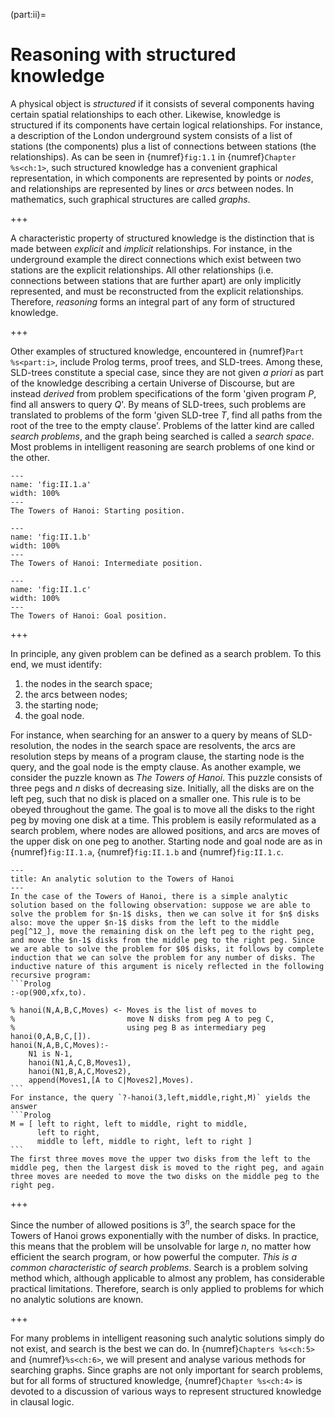<!--H1: Part II-->
(part:ii)=
# Reasoning with structured knowledge #

A physical object is *structured* if it consists of several components having certain spatial relationships to each other. Likewise, knowledge is structured if its components have certain logical relationships. For instance, a description of the London underground system consists of a list of stations (the components) plus a list of connections between stations (the relationships). As can be seen in {numref}`fig:1.1` in {numref}`Chapter %s<ch:1>`, such structured knowledge has a convenient graphical representation, in which components are represented by points or *nodes*, and relationships are represented by lines or *arcs* between nodes. In mathematics, such graphical structures are called *graphs*.
<!--Chapter 1-->

+++

A characteristic property of structured knowledge is the distinction that is made between *explicit* and *implicit* relationships. For instance, in the underground example the direct connections which exist between two stations are the explicit relationships. All other relationships (i.e. connections between stations that are further apart) are only implicitly represented, and must be reconstructed from the explicit relationships. Therefore, *reasoning* forms an integral part of any form of structured knowledge.

+++

Other examples of structured knowledge, encountered in {numref}`Part %s<part:i>`, include Prolog terms, proof trees, and SLD-trees. Among these, SLD-trees constitute a special case, since they are not given *a priori* as part of the knowledge describing a certain Universe of Discourse, but are instead *derived* from problem specifications of the form 'given program *P*, find all answers to query *Q*'. By means of SLD-trees, such problems are translated to problems of the form 'given SLD-tree *T*, find all paths from the root of the tree to the empty clause'. Problems of the latter kind are called *search problems*, and the graph being searched is called a *search space*. Most problems in intelligent reasoning are search problems of one kind or the other.
<!--Part I-->

<!--NOTE: Subfigures-->
<!--parent: II.1-->
<!--parent_caption: The Towers of Hanoi.-->
<!--caption: Starting position-->
<!--name: 'a'-->
```{figure} /src/fig/part_ii/image002.svg
---
name: 'fig:II.1.a'
width: 100%
---
The Towers of Hanoi: Starting position.
```
<!--parent: II.1-->
<!--parent_caption: The Towers of Hanoi.-->
<!--caption: Intermediate position-->
<!--name: 'b'-->
```{figure} /src/fig/part_ii/image004.svg
---
name: 'fig:II.1.b'
width: 100%
---
The Towers of Hanoi: Intermediate position.
```
<!--parent: II.1-->
<!--parent_caption: The Towers of Hanoi.-->
<!--caption: Goal position-->
<!--name: 'c'-->
```{figure} /src/fig/part_ii/image006.svg
---
name: 'fig:II.1.c'
width: 100%
---
The Towers of Hanoi: Goal position.
```

+++

In principle, any given problem can be defined as a search problem. To this end, we must identify:

<!--roman list-->
1. the nodes in the search space;
1. the arcs between nodes;
1. the starting node;
1. the goal node.

For instance, when searching for an answer to a query by means of SLD-resolution, the nodes in the search space are resolvents, the arcs are resolution steps by means of a program clause, the starting node is the query, and the goal node is the empty clause. As another example, we consider the puzzle known as *The Towers of Hanoi*. This puzzle consists of three pegs and *n* disks of decreasing size. Initially, all the disks are on the left peg, such that no disk is placed on a smaller one. This rule is to be obeyed throughout the game. The goal is to move all the disks to the right peg by moving one disk at a time. This problem is easily reformulated as a search problem, where nodes are allowed positions, and arcs are moves of the upper disk on one peg to another. Starting node and goal node are as in {numref}`fig:II.1.a`, {numref}`fig:II.1.b` and {numref}`fig:II.1.c`.
<!--NOTE: Since the figures had to be separated, "fig. II.1" got replaced with "{numref}`fig:II.1.a`, {numref}`fig:II.1.b` and {numref}`fig:II.1.c`".-->

````{infobox}
---
title: An analytic solution to the Towers of Hanoi
---
In the case of the Towers of Hanoi, there is a simple analytic solution based on the following observation: suppose we are able to solve the problem for $n-1$ disks, then we can solve it for $n$ disks also: move the upper $n-1$ disks from the left to the middle peg[^12_], move the remaining disk on the left peg to the right peg, and move the $n-1$ disks from the middle peg to the right peg. Since we are able to solve the problem for $0$ disks, it follows by complete induction that we can solve the problem for any number of disks. The inductive nature of this argument is nicely reflected in the following recursive program:
```Prolog
:-op(900,xfx,to).

% hanoi(N,A,B,C,Moves) <- Moves is the list of moves to
%                         move N disks from peg A to peg C,
%                         using peg B as intermediary peg
hanoi(0,A,B,C,[]).
hanoi(N,A,B,C,Moves):-
    N1 is N-1,
    hanoi(N1,A,C,B,Moves1),
    hanoi(N1,B,A,C,Moves2),
    append(Moves1,[A to C|Moves2],Moves).
```
For instance, the query `?-hanoi(3,left,middle,right,M)` yields the answer
```Prolog
M = [ left to right, left to middle, right to middle,
      left to right,
      middle to left, middle to right, left to right ]
```
The first three moves move the upper two disks from the left to the middle peg, then the largest disk is moved to the right peg, and again three moves are needed to move the two disks on the middle peg to the right peg.
````

+++

Since the number of allowed positions is $3^n$, the search space for the Towers of Hanoi grows exponentially with the number of disks. In practice, this means that the problem will be unsolvable for large $n$, no matter how efficient the search program, or how powerful the computer. *This is a common characteristic of search problems*. Search is a problem solving method which, although applicable to almost any problem, has considerable practical limitations. Therefore, search is only applied to problems for which no analytic solutions are known.

+++

  For many problems in intelligent reasoning such analytic solutions simply do not exist, and search is the best we can do. In {numref}`Chapters %s<ch:5>` and {numref}`%s<ch:6>`, we will present and analyse various methods for searching graphs. Since graphs are not only important for search problems, but for all forms of structured knowledge, {numref}`Chapter %s<ch:4>` is devoted to a discussion of various ways to represent structured knowledge in clausal logic.
<!--Chapters 5 6 Chapter 4-->

[^12_]: The remaining disk on A can safely be ignored, since it is the largest.
